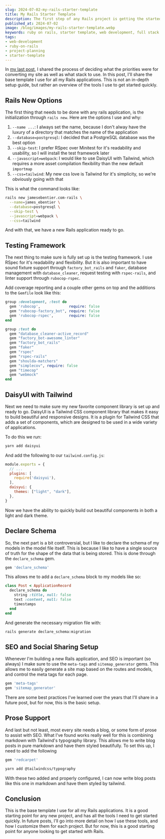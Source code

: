 ```yaml
---
slug: 2024-07-02-my-rails-starter-template
title: My Rails Starter Template
description: The first step of any Rails project is getting the started template up and running. This is what my template looks like.
published_at: 2024-07-02
image: /blog/images/my-rails-starter-template.webp
keywords: ruby on rails, starter template, web development, full stack application, project planning
tags:
- web-development
- ruby-on-rails
- project-planning
- starter-template
---
```


In [my last post](/blog/2024-06-28-how-to-decide-what-is-necessary), I shared the process of deciding what the priorities were for converting my site as well as what stack to use. In this post, I'll share the base template I use for all my Rails applications. This is not an in-depth setup guide, but rather an overview of the tools I use to get started quickly.

## Rails New Options

The first thing that needs to be done with any rails application, is the initialization through `rails new`. Here are the options I use and why:

1. `--name ...`: I always set the name, because I don't alway have the luxury of a directory that matches the name of the application
2. `--database=postgresql`: I decided that a PostgreSQL database was the best option
3. `--skip-test`: I prefer RSpec over Minitest for it's readability and usability, so I will install the test framework later
4. `--javascript=webpack`: I would like to use DaisyUI with Tailwind, which requires a more asset compilation flexibility than the new default `importmap`
5. `--css=tailwind`: My new css love is Tailwind for it's simplicity, so we're obviously going with that

This is what the command looks like:

```bash
rails new jamesebentier.com-rails \
  --name=james_ebentier \
  --database=postgresql \
  --skip-test \
  --javascript=webpack \
  --css=tailwind
```

And with that, we have a new Rails application ready to go.

## Testing Framework

The next thing to make sure is fully set up is the testing framework. I use RSpec for it's readability and flexibility. But it is also important to have
sound fixture support through `factory_bot_rails` and `faker`, database
management with `database_cleaner`, request testing with `rspec-rails`,
and linter support through `rubocop-rspec`.

Add coverage reporting and a couple other gems on top and the additions to the `Gemfile` look like this:

```ruby
group :development, :test do
  gem 'rubocop',             require: false
  gem "rubocop-factory_bot", require: false
  gem 'rubocop-rspec',       require: false
end

group :test do
  gem "database_cleaner-active_record"
  gem "factory_bot-awesome_linter"
  gem "factory_bot_rails"
  gem "faker"
  gem "rspec"
  gem "rspec-rails"
  gem "shoulda-matchers"
  gem "simplecov", require: false
  gem "timecop"
  gem "webmock"
end
```

## DaisyUI with Tailwind

Next we need to make sure my new favorite component library is set up and ready to go. DaisyUI is a Tailwind CSS component library that makes it easy to build beautiful and responsive designs. It is a plugin for Tailwind CSS that adds a set of components, which are designed to be used in a wide variety of applications.

To do this we run:

```bash
yarn add daisyui
```

And add the following to our `tailwind.config.js`:

```javascript
module.exports = {
  // ...
  plugins: [
    require('daisyui'),
  ],
  daisyui: {
    themes: ["light", "dark"],
  },
}
```

Now we have the ability to quickly build out beautiful components in both a
light and dark theme.

## Declare Schema

So, the next part is a bit controversial, but I like to declare the schema of my models in the model file itself. This is because I like to have a single source of truth for the shape of the data that is being stored. This is done through the `declare_schema` gem.

```ruby
gem 'declare_schema'
```

This allows me to add a `declare_schema` block to my models like so:

```ruby
class Post < ApplicationRecord
  declare_schema do
    string :title, null: false
    text :content, null: false
    timestamps
  end
end
```

And generate the necessary migration file with:

```bash
rails generate declare_schema:migration
```

## SEO and Social Sharing Setup

Whenever I'm building a new Rails application, and SEO is important (so always)
I make sure to use the `meta-tags` and `sitemap_generator` gems. This allows me to easily generate a site map based on the routes and models, and control the
meta tags for each page.

```ruby
gem 'meta-tags'
gem 'sitemap_generator'
```

There are some best practices I've learned over the years that I'll share in a future post, but for now, this is the basic setup.

## Prose Support

And last but not least, most every site needs a blog, or some form of prose to
assist with SEO. What I've found works really well for this is combining markdown
with Tailwind's typography library. This allows me to write blog posts in pure
markdown and have them styled beautifully. To set this up, I need to add the following

```ruby
gem 'redcarpet'
```

```bash
yarn add @tailwindcss/typography
```

With these two added and properly configured, I can now write blog posts like this one in markdown and have them styled by tailwind.

## Conclusion

This is the base template I use for all my Rails applications. It is a good starting point for any new project, and has all the tools I need to get started quickly. In future posts, I'll go into more detail on how I use these tools, and how I customize them for each project. But for now, this is a good starting point for anyone looking to get started with Rails.
